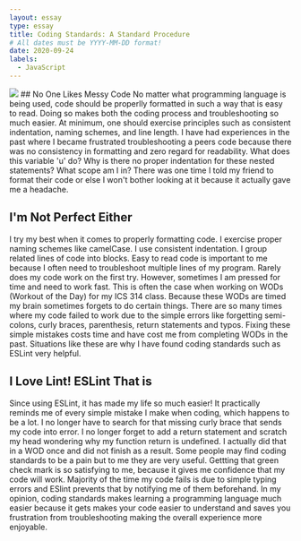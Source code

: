 ```yaml
---
layout: essay
type: essay
title: Coding Standards: A Standard Procedure
# All dates must be YYYY-MM-DD format!
date: 2020-09-24
labels:
  - JavaScript
---
```


<img class="ui medium right floated rounded image" src="https://d2slcw3kip6qmk.cloudfront.net/marketing/techblog/who-the-heck-blog-post/code_quality.png">
## No One Likes Messy Code
No matter what programming language is being used, code should be properlly formatted in such a way that is easy to read. Doing so makes both the coding process and troubleshooting so much easier. At minimum, one should exercise principles such as consistent indentation, naming schemes, and line length. I have had experiences in the past where I became frustrated troubleshooting a peers code because there was no consistency in formatting and zero regard for readability. What does this variable 'u' do? Why is there no proper indentation for these nested statements? What scope am I in? There was one time I told my friend to format their code or else I won't bother looking at it because it actually gave me a headache. 

## I'm Not Perfect Either
I try my best when it comes to properly formatting code. I exercise proper naming schemes like camelCase. I use consistent indentation. I group related lines of code into blocks. Easy to read code is important to me because I often need to troubleshoot multiple lines of my program. Rarely does my code work on the first try. However, sometimes I am pressed for time and need to work fast. This is often the case when working on WODs (Workout of the Day) for my ICS 314 class. Because these WODs are timed my brain sometimes forgets to do certain things. There are so many times where my code failed to work due to the simple errors like forgetting semi-colons, curly braces, parenthesis, return statements and typos. Fixing these simple mistakes costs time and have cost me from completing WODs in the past. Situations like these are why I have found coding standards such as ESLint very helpful.

## I Love Lint! ESLint That is
Since using ESLint, it has made my life so much easier! It practically reminds me of every simple mistake I make when coding, which happens to be a lot. I no longer have to search for that missing curly brace that sends my code into error. I no longer forget to add a return statement and scratch my head wondering why my function return is undefined. I actually did that in a WOD once and did not finish as a result. Some people may find coding standards to be a pain but to me they are very useful. Gettting that green check mark is so satisfying to me, because it gives me confidence that my code will work. Majority of the time my code fails is due to simple typing errors and ESlint prevents that by notifying me of them beforehand. In my opinion, coding standards makes learning a programming language much easier because it gets makes your code easier to understand and saves you frustration from troubleshooting making the overall experience more enjoyable. 
